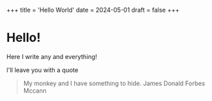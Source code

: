 +++
title = 'Hello World'
date = 2024-05-01
draft = false
+++

# Hello!

Here I write any and everything!  

I'll leave you with a quote
> My monkey and I have something to hide.
> James Donald Forbes Mccann
